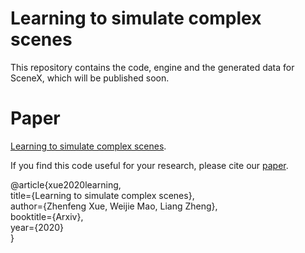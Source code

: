 # Learning to simulate complex scenes
This repository contains the code, engine and the generated data for SceneX, which will be published soon.  
# Paper
[Learning to simulate complex scenes](https://arxiv.org/abs/2006.14611?context=cs.CV). 
  
If you find this code useful for your research, please cite our [paper](https://arxiv.org/abs/2006.14611?context=cs.CV).  
  
@article{xue2020learning,  
    title={Learning to simulate complex scenes},  
author={Zhenfeng Xue, Weijie Mao, Liang Zheng},  
booktitle={Arxiv},  
year={2020}  
}  
